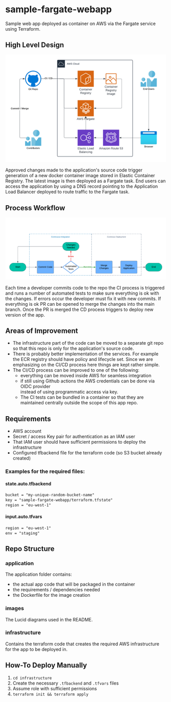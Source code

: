 # sample-fargate-webapp

Sample web app deployed as container on AWS via the Fargate service using Terraform.

## High Level Design

![high_level_diagram.png](images/high_level_diagram.png)

Approved changes made to the application's source code trigger generation of a new
docker container image stored in Elastic Container Registry.
The latest image is then deployed as a Fargate task.
End users can access the application by using a DNS record pointing to the
Application Load Balancer deployed to route traffic to the Fargate task.

## Process Workflow

![development_workflow.png](images/development_workflow.png)

Each time a developer commits code to the repo the CI process is triggered and
runs a number of automated tests to make sure everything is ok with the changes.
If errors occur the developer must fix it with new commits.
If everything is ok PR can be opened to merge the changes into the main branch.
Once the PR is merged the CD process triggers to deploy new version of the app.

## Areas of Improvement

* The infrastructure part of the code can be moved to a separate git repo so that
this repo is only for the application's source code. 
* There is probably better implementation of the services. For example the ECR registry
should have policy and lifecycle set. Since we are emphasizing on the CI/CD process here
things are kept rather simple.
* The CI/CD process can be improved to one of the following:
  * everything can be moved inside AWS for seamless integration
  * if still using Github actions the AWS credentials can be done via OIDC provider  
  instead of using programmatic access via key.
  * The CI tests can be bundled in a container so that they are maintained centrally
  outside the scope of this app repo.

## Requirements

* AWS account
* Secret / access Key pair for authentication as an IAM user
* That IAM user should have sufficient permissions to deploy the infrastructure
* Configured tfbackend file for the terraform code (so S3 bucket already created)

### Examples for the required files:

#### state.auto.tfbackend

```hcl
bucket = "my-unique-random-bucket-name"
key = "sample-fargate-webapp/terraform.tfstate"
region = "eu-west-1"
```

#### input.auto.tfvars

```hcl
region = "eu-west-1"
env = "staging"
```

## Repo Structure

### application

The application folder contains:

* the actual app code that will be packaged in the container
* the requirements / dependencies needed
* the Dockerfile for the image creation

### images

The Lucid diagrams used in the README.

### infrastructure

Contains the terraform code that creates the required AWS infrastructure 
for the app to be deployed in.

## How-To Deploy Manually

1. `cd infrastructure`
2. Create the necessary `.tfbackend` and `.tfvars` files
3. Assume role with sufficient permissions
4. `terraform init && terraform apply`